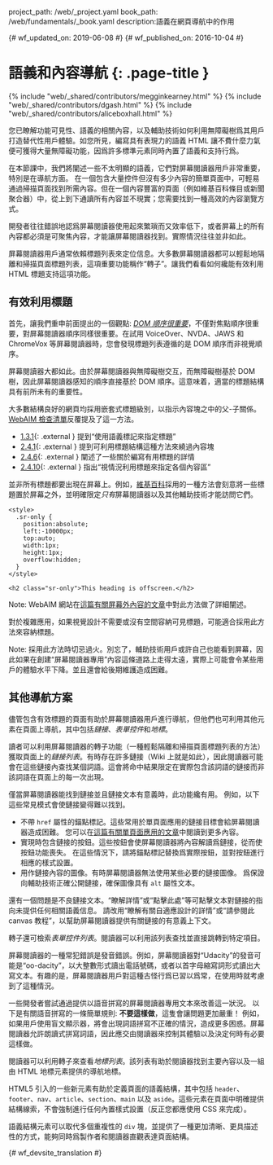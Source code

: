 project_path: /web/_project.yaml
book_path: /web/fundamentals/_book.yaml
description:語義在網頁導航中的作用


{# wf_updated_on: 2019-06-08 #}
{# wf_published_on: 2016-10-04 #}

# 語義和內容導航 {: .page-title }

{% include "web/_shared/contributors/megginkearney.html" %}
{% include "web/_shared/contributors/dgash.html" %}
{% include "web/_shared/contributors/aliceboxhall.html" %}



您已瞭解功能可見性、語義的相關內容，以及輔助技術如何利用無障礙樹爲其用戶打造替代性用戶體驗。如您所見，編寫具有表現力的語義 HTML 讓不費什麼力氣便可獲得大量無障礙功能，因爲許多標準元素同時內置了語義和支持行爲。





在本節課中，我們將闡述一些不太明顯的語義，它們對屏幕閱讀器用戶非常重要，特別是在導航方面。
在一個包含大量控件但沒有多少內容的簡單頁面中，可輕易通過掃描頁面找到所需內容。但在一個內容豐富的頁面（例如維基百科條目或新聞聚合器）中，從上到下通讀所有內容並不現實；您需要找到一種高效的內容瀏覽方式。



開發者往往錯誤地認爲屏幕閱讀器使用起來繁瑣而又效率低下，或者屏幕上的所有內容都必須是可聚焦內容，才能讓屏幕閱讀器找到。實際情況往往並非如此。

屏幕閱讀器用戶通常依賴標題列表來定位信息。大多數屏幕閱讀器都可以輕鬆地隔離和掃描頁面標題列表，這項重要功能稱作“轉子”。讓我們看看如何纔能有效利用 HTML 標題支持這項功能。


## 有效利用標題

首先，讓我們重申前面提出的一個觀點: [*DOM 順序很重要*](/web/fundamentals/accessibility/focus/dom-order-matters)，不僅對焦點順序很重要，對屏幕閱讀器順序同樣很重要。在試用 VoiceOver、NVDA、JAWS 和 ChromeVox 等屏幕閱讀器時，您會發現標題列表遵循的是 DOM 順序而非視覺順序。



屏幕閱讀器大都如此。由於屏幕閱讀器與無障礙樹交互，而無障礙樹基於 DOM 樹，因此屏幕閱讀器感知的順序直接基於 DOM 順序。這意味着，適當的標題結構具有前所未有的重要性。


大多數結構良好的網頁均採用嵌套式標題級別，以指示內容塊之中的父-子關係。
[WebAIM 檢查清單](https://webaim.org/standards/wcag/checklist)反覆提及了這一方法。



 - [1.3.1](https://webaim.org/standards/wcag/checklist#sc1.3.1){: .external } 提到“使用語義標記來指定標題”
 - [2.4.1](https://webaim.org/standards/wcag/checklist#sc2.4.1){: .external } 提到可利用標題結構這種方法來繞過內容塊
 - [2.4.6](https://webaim.org/standards/wcag/checklist#sc2.4.6){: .external } 闡述了一些關於編寫有用標題的詳情
 - [2.4.10](https://webaim.org/standards/wcag/checklist#sc2.4.10){: .external } 指出“視情況利用標題來指定各個內容區”



並非所有標題都要出現在屏幕上。例如，[維基百科](https://www.wikipedia.org/)採用的一種方法會刻意將一些標題置於屏幕之外，並明確限定*只有*屏幕閱讀器以及其他輔助技術才能訪問它們。




    <style>
      .sr-only {
        position:absolute;
        left:-10000px;
        top:auto;
        width:1px;
        height:1px;
        overflow:hidden;
      }
    </style>

    <h2 class="sr-only">This heading is offscreen.</h2>

Note: WebAIM 網站在[這篇有關屏幕外內容的文章](https://webaim.org/techniques/css/invisiblecontent/)中對此方法做了詳細闡述。


對於複雜應用，如果視覺設計不需要或沒有空間容納可見標題，可能適合採用此方法來容納標題。


Note: 採用此方法時切忌過火。別忘了，輔助技術用戶或許自己也能看到屏幕，因此如果在創建“屏幕閱讀器專用”內容這條道路上走得太遠，實際上可能會令某些用戶的體驗水平下降。並且還會給後期維護造成困難。


## 其他導航方案

儘管包含有效標題的頁面有助於屏幕閱讀器用戶進行導航，但他們也可利用其他元素在頁面上導航，其中包括*鏈接*、*表單控件*和*地標*。



讀者可以利用屏幕閱讀器的轉子功能（一種輕鬆隔離和掃描頁面標題列表的方法）獲取頁面上的*鏈接列表*。有時存在許多鏈接（Wiki 上就是如此），因此閱讀器可能會在這些鏈接內查找某個詞語。這會將命中結果限定在實際包含該詞語的鏈接而非該詞語在頁面上的每一次出現。


僅當屏幕閱讀器能找到鏈接並且鏈接文本有意義時，此功能纔有用。
例如，以下這些常見模式會使鏈接變得難以找到。


 - 不帶 `href` 屬性的錨點標記。這些常用於單頁面應用的鏈接目標會給屏幕閱讀器造成困難。
您可以在[這篇有關單頁面應用的文章](http://neugierig.org/software/blog/2014/02/single-page-app-links.html)中閱讀到更多內容。
 - 實現時包含鏈接的按鈕。這些按鈕會使屏幕閱讀器將內容解讀爲鏈接，從而使按鈕功能喪失。
在這些情況下，請將錨點標記替換爲實際按鈕，並對按鈕進行相應的樣式設置。
 - 用作鏈接內容的圖像。有時屏幕閱讀器無法使用某些必要的鏈接圖像。
爲保證向輔助技術正確公開鏈接，確保圖像具有 `alt` 屬性文本。


還有一個問題是不良鏈接文本。“瞭解詳情”或“點擊此處”等可點擊文本對鏈接的指向未提供任何相關語義信息。
請改用“瞭解有關自適應設計的詳情”或“請參閱此 canvas 教程”，以幫助屏幕閱讀器提供有關鏈接的有意義上下文。



轉子還可檢索*表單控件列表*。閱讀器可以利用該列表查找並直接跳轉到特定項目。


屏幕閱讀器的一種常犯錯誤是發音錯誤。例如，屏幕閱讀器對“Udacity”的發音可能是“oo-dacity”，以大整數形式讀出電話號碼，或者以首字母縮寫詞形式讀出大寫文本。有趣的是，屏幕閱讀器用戶對這種古怪行爲已習以爲常，在使用時就考慮到了這種情況。





一些開發者嘗試通過提供以語音拼寫的屏幕閱讀器專用文本來改善這一狀況。
以下是有關語音拼寫的一條簡單規則: **不要這樣做**，這隻會讓問題更加嚴重！
例如，如果用戶使用盲文顯示器，將會出現詞語拼寫不正確的情況，造成更多困惑。屏幕閱讀器允許朗讀式拼寫詞語，因此應交由閱讀器來控制其體驗以及決定何時有必要這樣做。


閱讀器可以利用轉子來查看*地標列表*。該列表有助於閱讀器找到主要內容以及一組由 HTML 地標元素提供的導航地標。



HTML5 引入的一些新元素有助於定義頁面的語義結構，其中包括 `header`、`footer`、`nav`、`article`、`section`、`main` 以及 `aside`。這些元素在頁面中明確提供結構線索，不會強制進行任何內置樣式設置（反正您都應使用 CSS 來完成）。


語義結構元素可以取代多個重複性的 `div` 塊，並提供了一種更加清晰、更具描述性的方式，能夠同時爲製作者和閱讀器直觀表達頁面結構。






{# wf_devsite_translation #}
